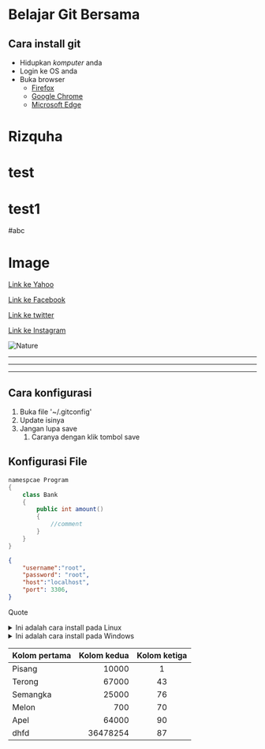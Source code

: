 # Belajar Git Bersama

## Cara install git

- Hidupkan *komputer* anda
- Login ke OS anda
- Buka browser
    - [Firefox](https://mozilla.com/firefoz)
    - [Google Chrome](https://google.com/chrome)
    - [Microsoft Edge](https://microsoftinsiders.com/edge)

# Rizquha
# test
# test1
#abc 


# Image
[Link ke Yahoo][1]

[Link ke Facebook][2]

[Link ke twitter][3]

[Link ke Instagram][4]

![Nature][mountain]

---
***
___


## Cara konfigurasi
1. Buka file '~/.gitconfig'
2. Update isinya
3. Jangan lupa save
   1. Caranya dengan klik tombol save
   
## Konfigurasi File
```cs
namespcae Program
{
    class Bank
    {
        public int amount()
        {
            //comment
        }
    }
}

```
```json
{
    "username":"root",
    "password": "root",
    "host":"localhost",
    "port": 3306,
}
```


Quote

<details>
<summary>Ini adalah cara install pada Linux</summary>
Ketik `sudo apt-get install git`
</details>
<details>
<summary>Ini adalah cara install pada Windows</summary>
visit https://git-scm.org/download
</details>

| Kolom pertama | Kolom kedua | Kolom ketiga |
| ------------- | ----------: | :----------: |
| Pisang        |       10000 |      1       |
| Terong        |       67000 |      43      |
| Semangka      |       25000 |      76      |
| Melon         |         700 |      70      |
| Apel          |       64000 |      90      |
| dhfd          |    36478254 |      87      |


[1]: https://yahoo.com
[2]: https://facebook.com
[3]: https://twitter.com
[4]: https://instagram.com
[mountain]: https://hips.hearstapps.com/hmg-prod.s3.amazonaws.com/images/nature-quotes-1557340276.jpg?crop=0.666xw:1.00xh;0.168xw,0&resize=640:* 